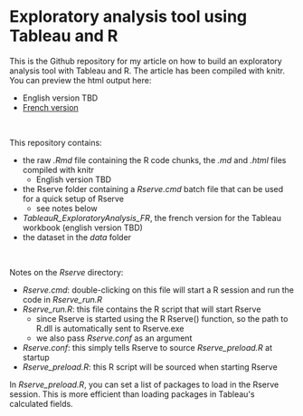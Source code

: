 # Exploratory analysis tool using Tableau and R

This is the Github repository for my article on how to build an exploratory analysis tool with Tableau and R. The article has been compiled with knitr. You can preview the html output here:
* English version TBD
* [French version](http://htmlpreview.github.com/?https://github.com/simonkth/TableauR_ExploratoryAnalysis/blob/master/TableauR_ExploratoryAnalysis_FR.html)
<br>

This repository contains:
* the raw _.Rmd_ file containing the R code chunks, the _.md_ and _.html_ files compiled with knitr
	+ English version TBD
* the Rserve folder containing a _Rserve.cmd_ batch file that can be used for a quick setup of Rserve
	+ see notes below
* _TableauR_ExploratoryAnalysis_FR_, the french version for the Tableau workbook (english version TBD)
* the dataset in the _data_ folder
<br>

Notes on the _Rserve_ directory:
* _Rserve.cmd_: double-clicking on this file will start a R session and run the code in _Rserve_run.R_
* _Rserve_run.R_: this file contains the R script that will start Rserve
	+ since Rserve is started using the R Rserve() function, so the path to R.dll is automatically sent to Rserve.exe
	+ we also pass _Rserve.conf_ as an argument
* _Rserve.conf_: this simply tells Rserve to source _Rserve_preload.R_ at startup
* _Rserve_preload.R_: this R script will be sourced when starting Rserve

In _Rserve_preload.R_, you can set a list of packages to load in the Rserve session. This is more efficient than loading packages in Tableau's calculated fields.


